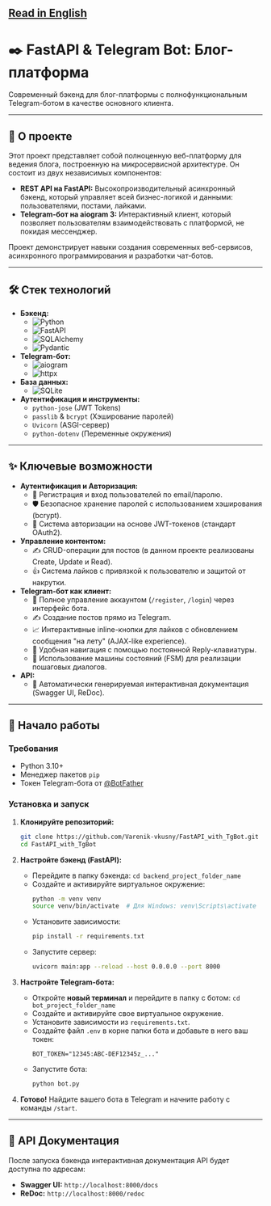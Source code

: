 [Read in English](README.md)
---

# ✒️ FastAPI & Telegram Bot: Блог-платформа

Современный бэкенд для блог-платформы с полнофункциональным Telegram-ботом в качестве основного клиента.

---

## 🚀 О проекте

Этот проект представляет собой полноценную веб-платформу для ведения блога, построенную на микросервисной архитектуре. Он состоит из двух независимых компонентов:

*   **REST API на FastAPI:** Высокопроизводительный асинхронный бэкенд, который управляет всей бизнес-логикой и данными: пользователями, постами, лайками.
*   **Telegram-бот на aiogram 3:** Интерактивный клиент, который позволяет пользователям взаимодействовать с платформой, не покидая мессенджер.

Проект демонстрирует навыки создания современных веб-сервисов, асинхронного программирования и разработки чат-ботов.

---

## 🛠️ Стек технологий

*   **Бэкенд:**
    *   ![Python](https://img.shields.io/badge/Python-3.11-3776AB?style=for-the-badge&logo=python)
    *   ![FastAPI](https://img.shields.io/badge/FastAPI-0.100-009688?style=for-the-badge&logo=fastapi)
    *   ![SQLAlchemy](https://img.shields.io/badge/SQLAlchemy-2.0-DB4437?style=for-the-badge&logo=sqlalchemy)
    *   ![Pydantic](https://img.shields.io/badge/Pydantic-2.0-E96F00?style=for-the-badge)
*   **Telegram-бот:**
    *   ![aiogram](https://img.shields.io/badge/aiogram-3.x-26A5E4?style=for-the-badge)
    *   ![httpx](https://img.shields.io/badge/httpx-async-000000?style=for-the-badge)
*   **База данных:**
    *   ![SQLite](https://img.shields.io/badge/SQLite-3-003B57?style=for-the-badge&logo=sqlite)
*   **Аутентификация и инструменты:**
    *   `python-jose` (JWT Tokens)
    *   `passlib` & `bcrypt` (Хэширование паролей)
    *   `Uvicorn` (ASGI-сервер)
    *   `python-dotenv` (Переменные окружения)

---

## ✨ Ключевые возможности

*   **Аутентификация и Авторизация:**
    *   🔐 Регистрация и вход пользователей по email/паролю.
    *   🛡️ Безопасное хранение паролей с использованием хэширования (bcrypt).
    *   🔑 Система авторизации на основе JWT-токенов (стандарт OAuth2).
*   **Управление контентом:**
    *   ✍️ CRUD-операции для постов (в данном проекте реализованы Create, Update и Read).
    *   👍 Система лайков с привязкой к пользователю и защитой от накрутки.
*   **Telegram-бот как клиент:**
    *   🤖 Полное управление аккаунтом (`/register`, `/login`) через интерфейс бота.
    *   ✍️ Создание постов прямо из Telegram.
    *   📈 Интерактивные inline-кнопки для лайков с обновлением сообщения "на лету" (AJAX-like experience).
    *   💬 Удобная навигация с помощью постоянной Reply-клавиатуры.
    *   🧠 Использование машины состояний (FSM) для реализации пошаговых диалогов.
*   **API:**
    *   📄 Автоматически генерируемая интерактивная документация (Swagger UI, ReDoc).

---

## 🏁 Начало работы

### Требования
*   Python 3.10+
*   Менеджер пакетов `pip`
*   Токен Telegram-бота от [@BotFather](https://t.me/BotFather)

### Установка и запуск

1.  **Клонируйте репозиторий:**
    ```bash
    git clone https://github.com/Varenik-vkusny/FastAPI_with_TgBot.git
    cd FastAPI_with_TgBot
    ```

2.  **Настройте бэкенд (FastAPI):**
    *   Перейдите в папку бэкенда: `cd backend_project_folder_name`
    *   Создайте и активируйте виртуальное окружение:
        ```bash
        python -m venv venv
        source venv/bin/activate  # Для Windows: venv\Scripts\activate
        ```
    *   Установите зависимости:
        ```bash
        pip install -r requirements.txt
        ```
    *   Запустите сервер:
        ```bash
        uvicorn main:app --reload --host 0.0.0.0 --port 8000
        ```

3.  **Настройте Telegram-бота:**
    *   Откройте **новый терминал** и перейдите в папку с ботом: `cd bot_project_folder_name`
    *   Создайте и активируйте свое виртуальное окружение.
    *   Установите зависимости из `requirements.txt`.
    *   Создайте файл `.env` в корне папки бота и добавьте в него ваш токен:
        ```dotenv
        BOT_TOKEN="12345:ABC-DEF12345z_..."
        ```
    *   Запустите бота:
        ```bash
        python bot.py
        ```

4.  **Готово!** Найдите вашего бота в Telegram и начните работу с команды `/start`.

---

## 📖 API Документация

После запуска бэкенда интерактивная документация API будет доступна по адресам:
*   **Swagger UI:** `http://localhost:8000/docs`
*   **ReDoc:** `http://localhost:8000/redoc`
